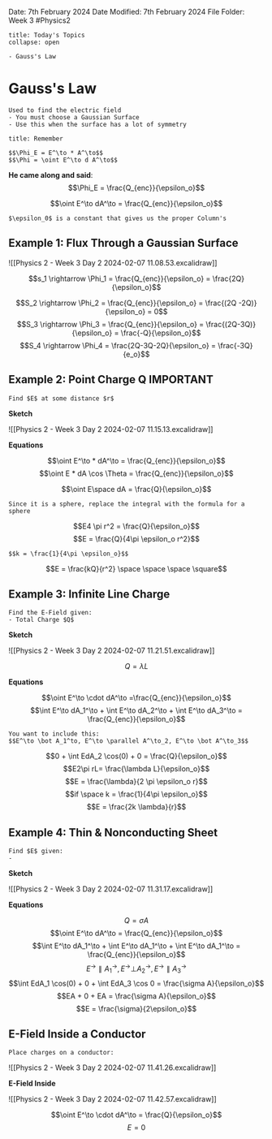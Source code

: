 Date: 7th February 2024
Date Modified: 7th February 2024
File Folder: Week 3
#Physics2

```ad-abstract
title: Today's Topics
collapse: open

- Gauss's Law

```

# Gauss's Law

```ad-important
Used to find the electric field 
- You must choose a Gaussian Surface 
- Use this when the surface has a lot of symmetry
```

```ad-note
title: Remember

$$\Phi_E = E^\to * A^\to$$
$$\Phi = \oint E^\to d A^\to$$

```

**He came along and said**:
$$\Phi_E = \frac{Q_{enc}}{\epsilon_o}$$

$$\oint E^\to dA^\to = \frac{Q_{enc}}{\epsilon_o}$$
```ad-note
$\epsilon_0$ is a constant that gives us the proper Column's
```
## Example 1: Flux Through a Gaussian Surface

![[Physics 2 - Week 3 Day 2 2024-02-07 11.08.53.excalidraw]]

$$s_1 \rightarrow \Phi_1 = \frac{Q_{enc}}{\epsilon_o} = \frac{2Q}{\epsilon_o}$$

$$S_2 \rightarrow \Phi_2 = \frac{Q_{enc}}{\epsilon_o} = \frac{(2Q -2Q)}{\epsilon_o} = 0$$
$$S_3 \rightarrow \Phi_3 = \frac{Q_{enc}}{\epsilon_o} = \frac{(2Q-3Q)}{\epsilon_o} = \frac{-Q}{\epsilon_o}$$
$$S_4 \rightarrow \Phi_4 = \frac{2Q-3Q-2Q}{\epsilon_o} = \frac{-3Q}{e_o}$$
## Example 2: Point Charge Q **IMPORTANT**

```ad-question
Find $E$ at some distance $r$
```

**Sketch** 

![[Physics 2 - Week 3 Day 2 2024-02-07 11.15.13.excalidraw]]

**Equations**

$$\oint E^\to * dA^\to = \frac{Q_{enc}}{\epsilon_o}$$
$$\oint E * dA \cos \Theta = \frac{Q_{enc}}{\epsilon_o}$$

$$\oint E\space dA = \frac{Q}{\epsilon_o}$$
```ad-important
Since it is a sphere, replace the integral with the formula for a sphere
```

$$E4 \pi r^2 = \frac{Q}{\epsilon_o}$$
$$E = \frac{Q}{4\pi \epsilon_o r^2}$$
```ad-note
$$k = \frac{1}{4\pi \epsilon_o}$$
```

$$E = \frac{kQ}{r^2} \space \space \space \square$$


## Example 3: Infinite Line Charge

```ad-question
Find the E-Field given:
- Total Charge $Q$
```
**Sketch**

![[Physics 2 - Week 3 Day 2 2024-02-07 11.21.51.excalidraw]]

$$Q = \lambda L$$

**Equations**

$$\oint E^\to \cdot dA^\to =\frac{Q_{enc}}{\epsilon_o}$$
$$\int E^\to dA_1^\to + \int E^\to dA_2^\to +  \int E^\to dA_3^\to = \frac{Q_{enc}}{\epsilon_o}$$

```ad-important
You want to include this:
$$E^\to \bot A_1^to, E^\to \parallel A^\to_2, E^\to \bot A^\to_3$$
```

$$0 + \int EdA_2 \cos(0) + 0 = \frac{Q}{\epsilon_o}$$
$$E2\pi rL= \frac{\lambda L}{\epsilon_o}$$
$$E = \frac{\lambda}{2 \pi \epsilon_o r}$$
$$if \space k = \frac{1}{4\pi \epsilon_o}$$
$$E = \frac{2k \lambda}{r}$$
## Example 4: Thin & Nonconducting Sheet

```ad-question
Find $E$ given:
- 
```

**Sketch**

![[Physics 2 - Week 3 Day 2 2024-02-07 11.31.17.excalidraw]]


**Equations**

$$Q = \sigma A$$
$$\oint E^\to dA^\to = \frac{Q_{enc}}{\epsilon_o}$$
$$\int E^\to dA_1^\to + \int E^\to dA_1^\to + \int E^\to dA_1^\to = \frac{Q_{enc}}{\epsilon_o}$$
$$E^\to \parallel A_1^\to, E^\to \bot A_2^\to, E^\to \parallel A_3^\to$$
$$\int EdA_1 \cos(0) + 0 + \int EdA_3 \cos 0 = \frac{\sigma A}{\epsilon_o}$$
$$EA + 0 + EA = \frac{\sigma A}{\epsilon_o}$$
$$E = \frac{\sigma}{2\epsilon_o}$$
## E-Field Inside a Conductor

```ad-question
Place charges on a conductor:
```

![[Physics 2 - Week 3 Day 2 2024-02-07 11.41.26.excalidraw]]

**E-Field Inside**

![[Physics 2 - Week 3 Day 2 2024-02-07 11.42.57.excalidraw]]

$$\oint E^\to \cdot dA^\to = \frac{Q}{\epsilon_o}$$
$$E=0$$

